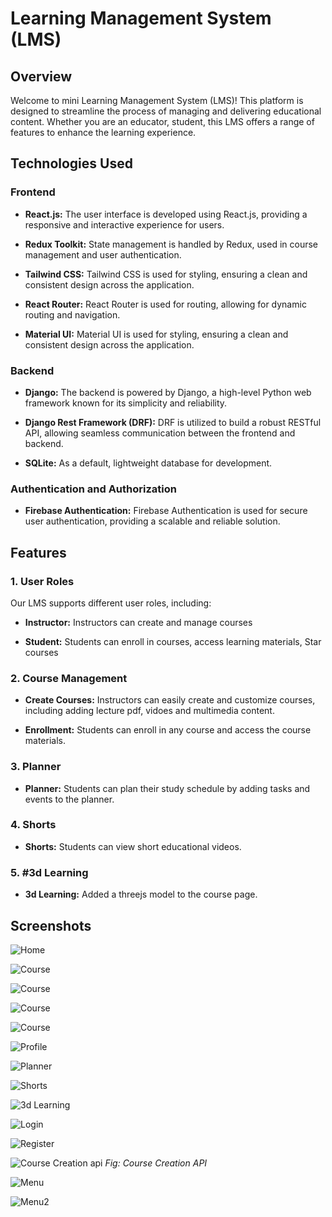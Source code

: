 # Learning Management System (LMS)

## Overview

Welcome to mini Learning Management System (LMS)! This platform is designed to streamline the process of managing and delivering educational content. Whether you are an educator, student, this LMS offers a range of features to enhance the learning experience.

## Technologies Used

### Frontend

- **React.js:** The user interface is developed using React.js, providing a responsive and interactive experience for users.
  
- **Redux Toolkit:** State management is handled by Redux, used in course management and user authentication.
  
- **Tailwind CSS:** Tailwind CSS is used for styling, ensuring a clean and consistent design across the application.

- **React Router:** React Router is used for routing, allowing for dynamic routing and navigation.

- **Material UI:** Material UI is used for styling, ensuring a clean and consistent design across the application.

### Backend

- **Django:** The backend is powered by Django, a high-level Python web framework known for its simplicity and reliability.

- **Django Rest Framework (DRF):** DRF is utilized to build a robust RESTful API, allowing seamless communication between the frontend and backend.

- **SQLite:** As a default, lightweight database for development.

### Authentication and Authorization

- **Firebase Authentication:** Firebase Authentication is used for secure user authentication, providing a scalable and reliable solution.


## Features

### 1. User Roles

Our LMS supports different user roles, including:

- **Instructor:** Instructors can create and manage courses
  
- **Student:** Students can enroll in courses, access learning materials, Star courses 

### 2. Course Management

- **Create Courses:** Instructors can easily create and customize courses, including adding lecture pdf, vidoes and multimedia content.

- **Enrollment:** Students can enroll in any course and access the course materials.

### 3. Planner 

- **Planner:** Students can plan their study schedule by adding tasks and events to the planner.

### 4. Shorts

- **Shorts:** Students can view short educational videos.

### 5. #3d Learning

- **3d Learning:** Added a threejs model to the course page.

## Screenshots

![Home](src/screenshots/home.png)

![Course](src/screenshots/allcourses.png)

![Course](src/screenshots/mycourse.png)

![Course](src/screenshots/coursecontent1.png)

![Course](src/screenshots/coursecontent2.png)

![Profile](src/screenshots/profile.png)

![Planner](src/screenshots/planner.png)

![Shorts](src/screenshots/shorts.png)

![3d Learning](src/screenshots/3d_learning.png)

![Login](src/screenshots/login.png)

![Register](src/screenshots/register.png)

![Course Creation api](src/screenshots/backend.png)
*Fig: Course Creation API*

![Menu](src/screenshots/menu.png)

![Menu2](src/screenshots/profilemenu.png)


